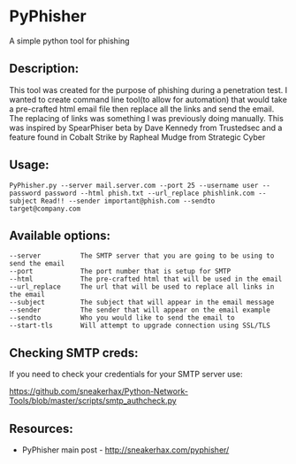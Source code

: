 # PyPhisher

A simple python tool for phishing

## Description:
This tool was created for the purpose of phishing during a penetration test. I wanted to create command line tool(to allow for automation) that would take a pre-crafted html email file then replace all the links and send the email. The replacing of links was something I was previously doing manually. This was inspired by SpearPhiser beta by Dave Kennedy from Trustedsec and a feature found in Cobalt Strike by Rapheal Mudge from Strategic Cyber

## Usage:
```
PyPhisher.py --server mail.server.com --port 25 --username user --password password --html phish.txt --url_replace phishlink.com --subject Read!! --sender important@phish.com --sendto target@company.com
```
## Available options:
```
--server          The SMTP server that you are going to be using to send the email
--port            The port number that is setup for SMTP
--html            The pre-crafted html that will be used in the email
--url_replace     The url that will be used to replace all links in the email
--subject         The subject that will appear in the email message
--sender          The sender that will appear on the email example
--sendto          Who you would like to send the email to
--start-tls       Will attempt to upgrade connection using SSL/TLS
```

## Checking SMTP creds:

If you need to check your credentials for your SMTP server use:

https://github.com/sneakerhax/Python-Network-Tools/blob/master/scripts/smtp_authcheck.py

## Resources:

* PyPhisher main post - http://sneakerhax.com/pyphisher/
